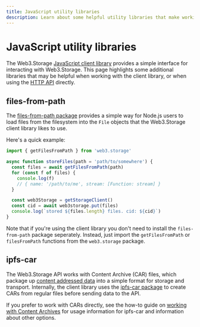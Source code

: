 ```yaml
---
title: JavaScript utility libraries
description: Learn about some helpful utility libraries that make working with Web3.Storage easier.
---
```


# JavaScript utility libraries

The Web3.Storage [JavaScript client library](./client-library.md) provides a simple interface for interacting with Web3.Storage. This page highlights some additional libraries that may be helpful when working with the client library, or when using the [HTTP API][reference-http-api] directly.

## files-from-path

The [files-from-path package][files-from-path] provides a simple way for Node.js users to load files from the filesystem into the `File` objects that the Web3.Storage client library likes to use.

Here's a quick example:

```js
import { getFilesFromPath } from 'web3.storage'

async function storeFiles(path = 'path/to/somewhere') {
  const files = await getFilesFromPath(path)
  for (const f of files) {
    console.log(f)
    // { name: '/path/to/me', stream: [Function: stream] }
  }

  const web3Storage = getStorageClient()
  const cid = await web3storage.put(files)
  console.log(`stored ${files.length} files. cid: ${cid}`)
}
```

Note that if you're using the client library you don't need to install the `files-from-path` package seperately. Instead, just import the `getFilesFromPath` or `filesFromPath` functions from the `web3.storage` package.

## ipfs-car

The Web3.Storage API works with Content Archive (CAR) files, which package up [content addressed data][concepts-content-addressing] into a simple format for storage and transport. Internally, the client library uses the [ipfs-car package][ipfs-car] to create CARs from regular files before sending data to the API.

If you prefer to work with CARs directly, see the how-to guide on [working with Content Archives][howto-car] for usage information for ipfs-car and information about other options.

[concepts-content-addressing]: ../concepts/content-addressing.md
[reference-http-api]: https://docs.web3.storage/http-api.html
[howto-car]: ../how-to/work-with-car-files.md

[files-from-path]: https://github.com/web3-storage/files-from-path
[ipfs-car]: https://github.com/web3-storage/ipfs-car